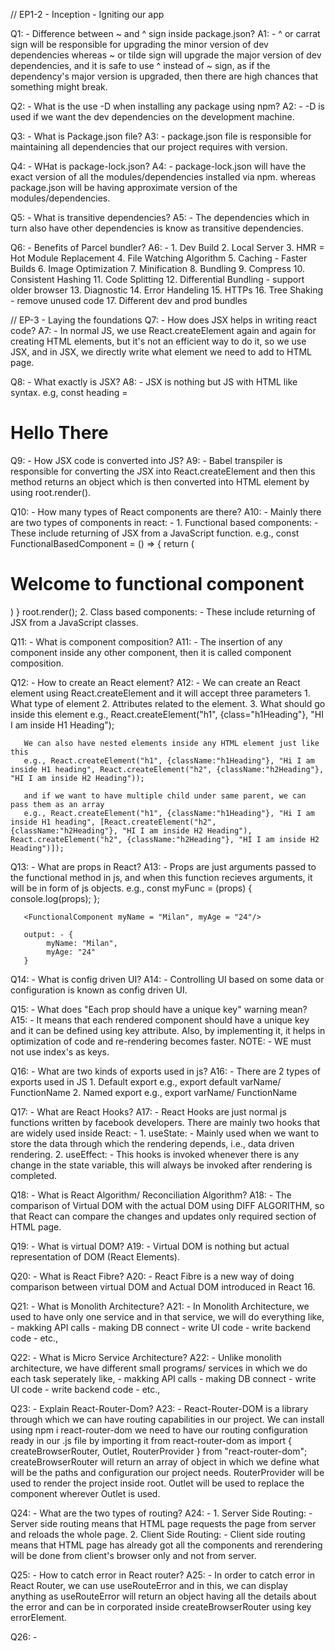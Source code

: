 // EP1-2 - Inception - Igniting our app

Q1: - Difference between ~ and ^ sign inside package.json?
A1: - ^ or carrat sign will be responsible for upgrading the minor version of dev dependencies whereas ~ or tilde sign will upgrade the major version of dev dependencies, and 
      it is safe to use ^ instead of ~ sign, as if the dependency's major version is upgraded, then there are high chances that something might break.

Q2: - What is the use -D when installing any package using npm?
A2: - -D is used if we want the dev dependencies on the development machine.

Q3: - What is Package.json file?
A3: - package.json file is responsible for maintaining all dependencies that our project requires with version.

Q4: - WHat is package-lock.json?
A4: - package-lock.json will have the exact version of all the modules/dependencies installed via npm. whereas package.json will be having approximate version of the modules/dependencies.

Q5: - What is transitive dependencies?
A5: - The dependencies which in turn also have other dependencies is know as transitive dependencies.

Q6: - Benefits of Parcel bundler?
A6: - 1. Dev Build
      2. Local Server
      3. HMR = Hot Module Replacement
      4. File Watching Algorithm
      5. Caching - Faster Builds
      6. Image Optimization
      7. Minification
      8. Bundling
      9. Compress
      10. Consistent Hashing
      11. Code Splitting
      12. Differential Bundling - support older browser
      13. Diagnostic
      14. Error Handeling
      15. HTTPs
      16. Tree Shaking - remove unused code
      17. Different dev and prod bundles

// EP-3 - Laying the foundations
Q7: - How does JSX helps in writing react code?
A7: - In normal JS, we use React.createElement again and again for creating HTML elements, but it's not an efficient way to do it, so we use JSX, and in JSX, we directly write what element we need to add to HTML page.

Q8: - What exactly is JSX?
A8: - JSX is nothing but JS with HTML like syntax. e.g, const heading = <h1> Hello There </h1>

Q9: - How JSX code is converted into JS?
A9: - Babel transpiler is responsible for converting the JSX into React.createElement and then this method returns an object which is then converted into HTML element by using root.render().

Q10: - How many types of React components are there?
A10: - Mainly there are two types of components in react: - 
            1. Functional based components: - These include returning of JSX from a JavaScript function.
                                              e.g., const FunctionalBasedComponent = () => {
                                                    return (
                                                      <h1>Welcome to functional component</h1>
                                                    )
                                                    }
                                                    root.render(<FunctionalBasedComponent />);
            2. Class based components: - These include returning of JSX from a JavaScript classes.

Q11: - What is component composition?
A11: - The insertion of any component inside any other component, then it is called component composition.

Q12: - How to create an React element?
A12: - We can create an React element using React.createElement and it will accept three parameters
       1. What type of element 
       2. Attributes related to the element.
       3. What should go inside this element
       e.g., React.createElement("h1", {class="h1Heading"}, "HI I am inside H1 Heading");

       We can also have nested elements inside any HTML element just like this
       e.g., React.createElement("h1", {className:"h1Heading"}, "Hi I am inside H1 heading", React.createElement("h2", {className:"h2Heading"}, "HI I am inside H2 Heading"));
       
       and if we want to have multiple child under same parent, we can pass them as an array
       e.g., React.createElement("h1", {className:"h1Heading"}, "Hi I am inside H1 heading", [React.createElement("h2", {className:"h2Heading"}, "HI I am inside H2 Heading"), React.createElement("h2", {className:"h2Heading"}, "HI I am inside H2 Heading")]);

Q13: - What are props in React?
A13: - Props are just arguments passed to the functional method in js, and when this function recieves arguments, it will be in form of js objects. 
       e.g., const myFunc = (props) {
            console.log(props);
       };

       <FunctionalComponent myName = "Milan", myAge = "24"/>

       output: - {
            myName: "Milan",
            myAge: "24"
       }

Q14: - What is config driven UI?
A14: - Controlling UI based on some data or configuration is known as config driven UI.

Q15: - What does "Each prop should have a unique key" warning mean?
A15: - It means that each rendered component should have a unique key and it can be defined using key attribute. Also, by implementing it, it helps in optimization of code and re-rendering becomes faster. NOTE: - WE must not use index's as keys.

Q16: - What are two kinds of exports used in js?
A16: - There are 2 types of exports used in JS
       1. Default export
          e.g., export default varName/ FunctionName
       2. Named export
          e.g., export varName/ FunctionName

Q17: - What are React Hooks?
A17: - React Hooks are just normal js functions written by facebook developers.
       There are mainly two hooks that are widely used inside React: - 
              1. useState: - Mainly used when we want to store the data through which the rendering depends, i.e., data driven rendering.
              2. useEffect: - This hooks is invoked whenever there is any change in the state variable, this will always be invoked after rendering is completed.

Q18: - What is React Algorithm/ Reconciliation Algorithm?
A18: - The comparison of Virtual DOM with the actual DOM using DIFF ALGORITHM, so that React can compare the changes and updates only required section of HTML page.

Q19: - What is virtual DOM?
A19: - Virtual DOM is nothing but actual representation of DOM (React Elements).

Q20: - What is React Fibre?
A20: - React Fibre is a new way of doing comparison between virtual DOM and Actual DOM introduced in React 16.

Q21: - What is Monolith Architecture?
A21: - In Monolith Architecture, we used to have only one service and in that service, we will do everything like, 
       - makking API calls
       - making DB connect
       - write UI code
       - write backend code
       - etc.,

Q22: - What is Micro Service Architecture?
A22: - Unlike monolith architecture, we have different small programs/ services in which we do each task seperately like,
       - makking API calls
       - making DB connect
       - write UI code
       - write backend code
       - etc.,

Q23: - Explain React-Router-Dom?
A23: - React-Router-DOM is a library through which we can have routing capabilities in our project.
       We can install using npm i react-router-dom
       we need to have our routing configuration ready in our .js file by importing it from react-router-dom as import { createBrowserRouter, Outlet, RouterProvider } from "react-router-dom";
       createBrowserRouter will return an array of object in which we define what will be the paths and configuration our project needs.
       RouterProvider will be used to render the project inside root.
       Outlet will be used to replace the component wherever Outlet is used.

Q24: - What are the two types of routing?
A24: - 1. Server Side Routing: - Server side routing means that HTML page requests the page from server and reloads the whole page.
       2. Client Side Routing: - Client side routing means that HTML page has already got all the components and rerendering will be done from client's browser only and not from server.

Q25: - How to catch error in React router?
A25: - In order to catch error in React Router, we can use useRouteError and in this, we can display anything as useRouteError will return an object having all the details about the error and can be in corporated inside createBrowserRouter using key errorElement.

Q26: - 
